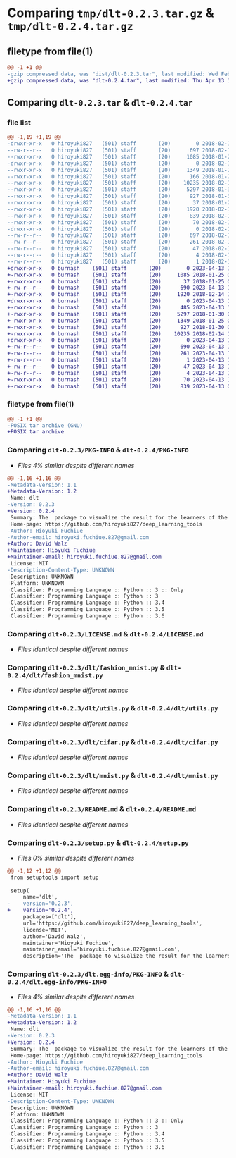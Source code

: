# Comparing `tmp/dlt-0.2.3.tar.gz` & `tmp/dlt-0.2.4.tar.gz`

## filetype from file(1)

```diff
@@ -1 +1 @@
-gzip compressed data, was "dist/dlt-0.2.3.tar", last modified: Wed Feb 14 14:58:56 2018, max compression
+gzip compressed data, was "dlt-0.2.4.tar", last modified: Thu Apr 13 10:16:22 2023, max compression
```

## Comparing `dlt-0.2.3.tar` & `dlt-0.2.4.tar`

### file list

```diff
@@ -1,19 +1,19 @@
-drwxr-xr-x   0 hiroyuki827   (501) staff       (20)        0 2018-02-14 14:58:56.000000 dlt-0.2.3/
--rw-r--r--   0 hiroyuki827   (501) staff       (20)      697 2018-02-14 14:58:56.000000 dlt-0.2.3/PKG-INFO
--rwxr-xr-x   0 hiroyuki827   (501) staff       (20)     1085 2018-01-25 03:33:06.000000 dlt-0.2.3/LICENSE.md
-drwxr-xr-x   0 hiroyuki827   (501) staff       (20)        0 2018-02-14 14:58:56.000000 dlt-0.2.3/dlt/
--rwxr-xr-x   0 hiroyuki827   (501) staff       (20)     1349 2018-01-25 03:33:06.000000 dlt-0.2.3/dlt/fashion_mnist.py
--rwxr-xr-x   0 hiroyuki827   (501) staff       (20)      166 2018-01-25 03:39:08.000000 dlt-0.2.3/dlt/__init__.py
--rwxr-xr-x   0 hiroyuki827   (501) staff       (20)    10235 2018-02-14 14:57:07.000000 dlt-0.2.3/dlt/utils.py
--rwxr-xr-x   0 hiroyuki827   (501) staff       (20)     5297 2018-01-30 08:29:01.000000 dlt-0.2.3/dlt/cifar.py
--rwxr-xr-x   0 hiroyuki827   (501) staff       (20)      927 2018-01-30 08:30:39.000000 dlt-0.2.3/dlt/mnist.py
--rwxr-xr-x   0 hiroyuki827   (501) staff       (20)       37 2018-01-25 03:33:06.000000 dlt-0.2.3/MANIFEST.in
--rwxr-xr-x   0 hiroyuki827   (501) staff       (20)     1920 2018-02-14 14:45:42.000000 dlt-0.2.3/README.md
--rwxr-xr-x   0 hiroyuki827   (501) staff       (20)      839 2018-02-14 14:58:12.000000 dlt-0.2.3/setup.py
--rwxr-xr-x   0 hiroyuki827   (501) staff       (20)       70 2018-02-14 14:58:56.000000 dlt-0.2.3/setup.cfg
-drwxr-xr-x   0 hiroyuki827   (501) staff       (20)        0 2018-02-14 14:58:56.000000 dlt-0.2.3/dlt.egg-info/
--rw-r--r--   0 hiroyuki827   (501) staff       (20)      697 2018-02-14 14:58:56.000000 dlt-0.2.3/dlt.egg-info/PKG-INFO
--rw-r--r--   0 hiroyuki827   (501) staff       (20)      261 2018-02-14 14:58:56.000000 dlt-0.2.3/dlt.egg-info/SOURCES.txt
--rw-r--r--   0 hiroyuki827   (501) staff       (20)       47 2018-02-14 14:58:56.000000 dlt-0.2.3/dlt.egg-info/requires.txt
--rw-r--r--   0 hiroyuki827   (501) staff       (20)        4 2018-02-14 14:58:56.000000 dlt-0.2.3/dlt.egg-info/top_level.txt
--rw-r--r--   0 hiroyuki827   (501) staff       (20)        1 2018-02-14 14:58:56.000000 dlt-0.2.3/dlt.egg-info/dependency_links.txt
+drwxr-xr-x   0 burnash    (501) staff       (20)        0 2023-04-13 10:16:22.515210 dlt-0.2.4/
+-rwxr-xr-x   0 burnash    (501) staff       (20)     1085 2018-01-25 03:33:06.000000 dlt-0.2.4/LICENSE.md
+-rwxr-xr-x   0 burnash    (501) staff       (20)       37 2018-01-25 03:33:06.000000 dlt-0.2.4/MANIFEST.in
+-rw-r--r--   0 burnash    (501) staff       (20)      690 2023-04-13 10:16:22.515334 dlt-0.2.4/PKG-INFO
+-rwxr-xr-x   0 burnash    (501) staff       (20)     1920 2018-02-14 14:45:42.000000 dlt-0.2.4/README.md
+drwxr-xr-x   0 burnash    (501) staff       (20)        0 2023-04-13 10:16:22.513721 dlt-0.2.4/dlt/
+-rwxr-xr-x   0 burnash    (501) staff       (20)      485 2023-04-13 10:15:44.000000 dlt-0.2.4/dlt/__init__.py
+-rwxr-xr-x   0 burnash    (501) staff       (20)     5297 2018-01-30 08:29:01.000000 dlt-0.2.4/dlt/cifar.py
+-rwxr-xr-x   0 burnash    (501) staff       (20)     1349 2018-01-25 03:33:06.000000 dlt-0.2.4/dlt/fashion_mnist.py
+-rwxr-xr-x   0 burnash    (501) staff       (20)      927 2018-01-30 08:30:39.000000 dlt-0.2.4/dlt/mnist.py
+-rwxr-xr-x   0 burnash    (501) staff       (20)    10235 2018-02-14 14:57:07.000000 dlt-0.2.4/dlt/utils.py
+drwxr-xr-x   0 burnash    (501) staff       (20)        0 2023-04-13 10:16:22.515004 dlt-0.2.4/dlt.egg-info/
+-rw-r--r--   0 burnash    (501) staff       (20)      690 2023-04-13 10:16:22.000000 dlt-0.2.4/dlt.egg-info/PKG-INFO
+-rw-r--r--   0 burnash    (501) staff       (20)      261 2023-04-13 10:16:22.000000 dlt-0.2.4/dlt.egg-info/SOURCES.txt
+-rw-r--r--   0 burnash    (501) staff       (20)        1 2023-04-13 10:16:22.000000 dlt-0.2.4/dlt.egg-info/dependency_links.txt
+-rw-r--r--   0 burnash    (501) staff       (20)       47 2023-04-13 10:16:22.000000 dlt-0.2.4/dlt.egg-info/requires.txt
+-rw-r--r--   0 burnash    (501) staff       (20)        4 2023-04-13 10:16:22.000000 dlt-0.2.4/dlt.egg-info/top_level.txt
+-rwxr-xr-x   0 burnash    (501) staff       (20)       70 2023-04-13 10:16:22.515727 dlt-0.2.4/setup.cfg
+-rwxr-xr-x   0 burnash    (501) staff       (20)      839 2023-04-13 09:44:49.000000 dlt-0.2.4/setup.py
```

### filetype from file(1)

```diff
@@ -1 +1 @@
-POSIX tar archive (GNU)
+POSIX tar archive
```

### Comparing `dlt-0.2.3/PKG-INFO` & `dlt-0.2.4/PKG-INFO`

 * *Files 4% similar despite different names*

```diff
@@ -1,16 +1,16 @@
-Metadata-Version: 1.1
+Metadata-Version: 1.2
 Name: dlt
-Version: 0.2.3
+Version: 0.2.4
 Summary: The  package to visualize the result for the learners of the deep learning 
 Home-page: https://github.com/hiroyuki827/deep_learning_tools
-Author: Hioyuki Fuchiue
-Author-email: hiroyuki.fuchiue.827@gmail.com
+Author: David Walz
+Maintainer: Hioyuki Fuchiue
+Maintainer-email: hiroyuki.fuchiue.827@gmail.com
 License: MIT
-Description-Content-Type: UNKNOWN
 Description: UNKNOWN
 Platform: UNKNOWN
 Classifier: Programming Language :: Python :: 3 :: Only
 Classifier: Programming Language :: Python :: 3
 Classifier: Programming Language :: Python :: 3.4
 Classifier: Programming Language :: Python :: 3.5
 Classifier: Programming Language :: Python :: 3.6
```

### Comparing `dlt-0.2.3/LICENSE.md` & `dlt-0.2.4/LICENSE.md`

 * *Files identical despite different names*

### Comparing `dlt-0.2.3/dlt/fashion_mnist.py` & `dlt-0.2.4/dlt/fashion_mnist.py`

 * *Files identical despite different names*

### Comparing `dlt-0.2.3/dlt/utils.py` & `dlt-0.2.4/dlt/utils.py`

 * *Files identical despite different names*

### Comparing `dlt-0.2.3/dlt/cifar.py` & `dlt-0.2.4/dlt/cifar.py`

 * *Files identical despite different names*

### Comparing `dlt-0.2.3/dlt/mnist.py` & `dlt-0.2.4/dlt/mnist.py`

 * *Files identical despite different names*

### Comparing `dlt-0.2.3/README.md` & `dlt-0.2.4/README.md`

 * *Files identical despite different names*

### Comparing `dlt-0.2.3/setup.py` & `dlt-0.2.4/setup.py`

 * *Files 0% similar despite different names*

```diff
@@ -1,12 +1,12 @@
 from setuptools import setup
 
 setup(
     name='dlt',
-    version='0.2.3',
+    version='0.2.4',
     packages=['dlt'],
     url='https://github.com/hiroyuki827/deep_learning_tools',
     license='MIT',
     author='David Walz',
     maintainer='Hioyuki Fuchiue',
     maintainer_email='hiroyuki.fuchiue.827@gmail.com',
     description='The  package to visualize the result for the learners of the deep learning ',
```

### Comparing `dlt-0.2.3/dlt.egg-info/PKG-INFO` & `dlt-0.2.4/dlt.egg-info/PKG-INFO`

 * *Files 4% similar despite different names*

```diff
@@ -1,16 +1,16 @@
-Metadata-Version: 1.1
+Metadata-Version: 1.2
 Name: dlt
-Version: 0.2.3
+Version: 0.2.4
 Summary: The  package to visualize the result for the learners of the deep learning 
 Home-page: https://github.com/hiroyuki827/deep_learning_tools
-Author: Hioyuki Fuchiue
-Author-email: hiroyuki.fuchiue.827@gmail.com
+Author: David Walz
+Maintainer: Hioyuki Fuchiue
+Maintainer-email: hiroyuki.fuchiue.827@gmail.com
 License: MIT
-Description-Content-Type: UNKNOWN
 Description: UNKNOWN
 Platform: UNKNOWN
 Classifier: Programming Language :: Python :: 3 :: Only
 Classifier: Programming Language :: Python :: 3
 Classifier: Programming Language :: Python :: 3.4
 Classifier: Programming Language :: Python :: 3.5
 Classifier: Programming Language :: Python :: 3.6
```

